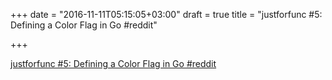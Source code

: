 +++
date = "2016-11-11T05:15:05+03:00"
draft = true
title = "justforfunc #5: Defining a Color Flag in Go  #reddit"

+++

<p><a href="https://t.co/dFIgKFbB78">justforfunc #5: Defining a Color Flag in Go  #reddit</a></p>
